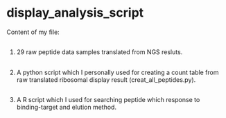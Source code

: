 # display_analysis_script
Content of my file:
##
1. 29 raw peptide data samples translated from NGS resluts.
##
2. A python script which I personally used for creating a count table from raw translated ribosomal display result (creat_all_peptides.py).
##
3. A R script which I used for searching peptide which response to binding-target and elution method.
